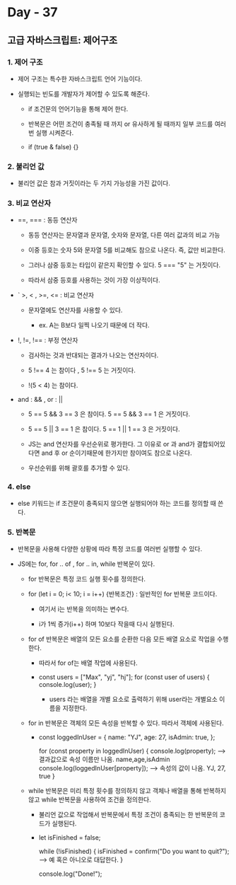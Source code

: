 # Day - 37

## 고급 자바스크립트: 제어구조

### 1. 제어 구조

- 제어 구조는 특수한 자바스크립트 언어 기능이다.

- 실행되는 빈도를 개발자가 제어할 수 있도록 해준다.

  - if 조건문의 언어기능을 통해 제어 한다.

  - 반복문은 어떤 조건이 충족될 때 까지 or 유사하게 될 때까지 일부 코드를 여러번 실행 시켜준다.

  - if (true & false) {}

### 2. 불리언 값

- 불리언 값은 참과 거짓이라는 두 가지 가능성을 가진 값이다.

### 3. 비교 연산자

- ==, === : 동등 연산자

  - 동등 연산자는 문자열과 문자열, 숫자와 문자열, 다른 여러 값과의 비교 가능

  - 이중 등호는 숫자 5와 문자열 5를 비교해도 참으로 나온다. 즉, 값만 비교한다.

  - 그러나 삼중 등호는 타입이 같은지 확인할 수 있다. 5 === "5" 는 거짓이다.

  - 따라서 삼중 등호를 사용하는 것이 가장 이상적이다.

- ` >, < , >=, <= : 비교 연산자

  - 문자열에도 연산자를 사용할 수 있다.

    - ex. A는 B보다 일찍 나오기 때문에 더 작다.

- !, !=, !== : 부정 연산자

  - 검사하는 것과 반대되는 결과가 나오는 연산자이다.

  - 5 !== 4 는 참이다 , 5 !== 5 는 거짓이다.

  - !(5 < 4) 는 참이다.

- and : && , or : ||

  - 5 == 5 && 3 == 3 은 참이다. 5 == 5 && 3 == 1 은 거짓이다.

  - 5 == 5 || 3 == 1 은 참이다. 5 == 1 || 1 == 3 은 거짓이다.

  - JS는 and 연산자를 우선순위로 평가한다. 그 이유로 or 과 and가 결합되어있다면 and 후 or 순이기때문에 한가지만 참이여도 참으로 나온다.

  - 우선순위를 위해 괄호를 추가할 수 있다.

### 4. else

- else 키워드는 if 조건문이 충족되지 않으면 실행되어야 하는 코드를 정의할 때 쓴다.

### 5. 반복문

- 반복문을 사용해 다양한 상황에 따라 특정 코드를 여러번 실행할 수 있다.

- JS에는 for, for .. of , for .. in, while 반복문이 있다.

  - for 반복문은 특정 코드 실행 횟수를 정의한다.

  - for (let i = 0; i< 10; i = i++) {반복조건} : 일반적인 for 반복문 코드이다.

    - 여기서 i는 반복을 의미하는 변수다.

    - i가 1씩 증가(i++) 하며 10보다 작을때 다시 실행된다.

  - for of 반복문은 배열의 모든 요소를 순환한 다음 모든 배열 요소로 작업을 수행한다.

    - 따라서 for of는 배열 작업에 사용된다.

    - const users = ["Max", "yj", "hj"];
      for (const user of users) {
      console.log(user);
      }

      - users 라는 배열을 개별 요소로 출력하기 위해 user라는 개별요소 이름을 지정한다.

  - for in 반복문은 객체의 모든 속성을 반복할 수 있다. 따라서 객체에 사용된다.

    - const loggedInUser = {
      name: "YJ",
      age: 27,
      isAdmin: true,
      };

      for (const property in loggedInUser) {
      console.log(property); --> 결과값으로 속성 이름만 나옴. name,age,isAdmin
      console.log(loggedInUser[property]); --> 속성의 값이 나옴. YJ, 27, true
      }

  - while 반복문은 미리 특정 횟수를 정의하지 않고 객체나 배열을 통해 반복하지 않고 while 반복문을 사용하여 조건을 정의한다.

    - 불리언 값으로 작업해서 반복문에서 특정 조건이 충족되는 한 반복문의 코드가 실행된다.

    - let isFinished = false;

      while (!isFinished) {
      isFinished = confirm("Do you want to quit?"); --> 예 혹은 아니오로 대답한다.
      }

      console.log("Done!");
